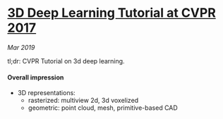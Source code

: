 # [3D Deep Learning Tutorial at CVPR 2017](https://www.youtube.com/watch?v=8CenT_4HWyY)

_Mar 2019_

tl;dr: CVPR Tutorial on 3d deep learning.

#### Overall impression
- 3D representations:
	- rasterized: multiview 2d, 3d voxelized
	- geometric: point cloud, mesh, primitive-based CAD